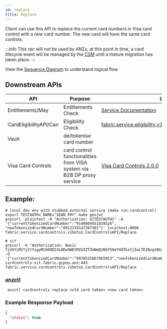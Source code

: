 ```yaml
---
id: replace
title: Replace
---
```


Client can use this API to replace the current card numbers in Visa card control with a new card number. The new card will have the same card controls.

:::info
This rpc will not be used by ANZx, at this point in time, a card lifecycle event will be managed by the [CSM](https://github.service.anz/dcx/java-api-csm) until a mature migration has taken place.
:::

View the [Sequence Diagram](https://docs.fabric.gcpnp.anz/docs/services/Card-Controls/Card-Controls#cardcontrolsapi-replace) to understand logical flow

## Downstream APIs
| API                          | Purpose                                  | Link
|------------------------------|------------------------------------------|--------------------------
| Entitlements/May             | Entitlements Check                       | [Service Documentation](https://docs.fabric.gcpnp.anz/docs/services/Entitlements/Entitlements)
| CardEligibilityAPI/Can       | Eligibility Check                        | [fabric.service.eligibility.v1beta1.CardEligibilityAPI/Can](https://docs.fabric.gcpnp.anz/docs/services/Card-Eligibility/Card-Eligibility#cardeligibilityapi-can)
| Vault                 | de/tokenise card number                  |
| Visa Card Controls           | card control functionalities from VISA system via B2B DP proxy service | [Visa Card Controls 2.0.0](https://apiau182devprt01.dev.anz/eapicorp01/sb/node/32513)

## Example:
```shell script
# local dev env with stubbed external service (make run-cardcontrol)
export TESTAUTH=`NAME="SEAN FRY" make genjwt`
grpcurl -plaintext -H "Authorization: ${TESTAUTH}" -d '{"currentTokenizedCardNumber":"9149004651839526", "newTokenizedCardNumber":"8912319147207381"}' localhost:8090  fabric.service.cardcontrols.v1beta1.CardControlsAPI/Replace

# sit
grpcurl -H "Authorization: Basic YjU5YzM1YjItYzgyMC00ODI4LWEwOWEtM2U3ZTZmNmQ1NGY5OmY4OTkxYjIwLTE2NzgtNGZhNi05ODdjLTRhMjkwN2JjYzQ5OQ=="  -d '{"currentTokenizedCardNumber":"9978525667965953","newTokenizedCardNumber":"9978525667965953"}' cardcontrols-sit.fabric.gcpnp.anz:443 fabric.service.cardcontrols.v1beta1.CardControlsAPI/Replace
```

### [anzctl](https://github.com/anzx/fabric-anzctl)

```shell script
 anzctl cardcontrols replace <old card token> <new card token>
```

### Example Response Payload
```json
{
  "status": true
}
```
